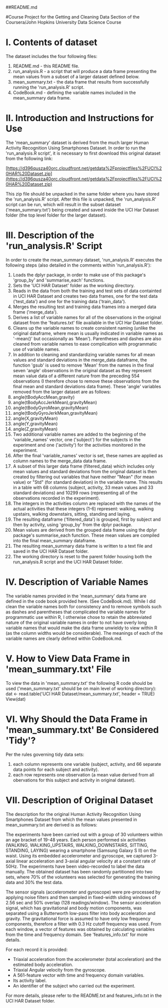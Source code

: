 ##README.md

#Course Project for the Getting and Cleaning Data Section of the Coursera/John Hopkins University Data Science Course


I. Contents of  dataset
=======================
The dataset includes the four following files:

1. README.md  - this README file.
2. run\_analysis.R - a script that will produce a data frame presenting the mean values from a subset of a larger dataset defined below.
3. mean\_summary.txt - the data frame that results from successfully running the 'run\_analysis.R' script.
4. CodeBook.md - defining the variable names included in the mean\_summary data frame.  


II. Introduction and Instructions for Use
=========================================
The 'mean\_summary' dataset is derived from the much larger Human Activity Recognition Using Smartphones Dataset. In order to run the 'run\_analysis.R script', it is necessary to first download this original dataset from the following link:

[https://d396qusza40orc.cloudfront.net/getdata%2Fprojectfiles%2FUCI%20HAR%20Dataset.zip](https://d396qusza40orc.cloudfront.net/getdata%2Fprojectfiles%2FUCI%20HAR%20Dataset.zip)

This zip file should be unpacked in the same folder where you have stored the 'run\_analysis.R' script. After this file is unpacked, the 'run\_analysis.R' script can be run, which will result in the subset dataset ('mean\_summary.txt') being created and saved inside the UCI Har Dataset folder (the top level folder for the larger dataset).  


III. Description of the 'run\_analysis.R' Script
================================================
In order to create the mean\_summary dataset, 'run\_analysis.R' executes the following steps (also detailed in the comments within 'run\_analysis.R'):

1. Loads the dplyr package, in order to make use of this package's 'group\_by' and 'summarise\_each' functions.  
2. Sets the 'UCI HAR Dataset' folder as the working directory.  
3. Reads in the data from both the training and test sets of data containted in UCI HAR Dataset and creates two data frames, one for the test data ('test\_data') and one for the training data ('train\_data').  
4. Merges the resulting test and training data frames into a merged data frame ('merge\_data').  
5. Derives a list of variable names for all of the observations in the original dataset from the 'features.txt' file available in the UCI Har Dataset folder.  
6. Cleans up the variable names to create consistent naming (unlike the original dataframe, where mean is usually indicated in variable names as '-mean()' but occasionally as 'Mean'). Parentheses and dashes are also cleaned from variable names to ease complication with programmatic use of variable names. 
7. In addition to cleaning and standardizing variable names for all mean values and standard deviations in the merge\_data dataframe, the function 'gsub' is used to remove 'Mean' from the names in the final seven 'angle' observations in the original dataset as they represent mean value data of a different nature from the preceding 554 observations (I therefore chose to remove these observations from the final mean and standard deviations data frame). These 'angle' variables removed from the larger dataset are as follows: 
  1. angle(tBodyAccMean,gravity)
  2. angle(tBodyAccJerkMean),gravityMean)
  3. angle(tBodyGyroMean,gravityMean)
  4. angle(tBodyGyroJerkMean,gravityMean)
  5. angle(X,gravityMean)
  6. angle(Y,gravityMean)
  7. angle(Z,gravityMean)  
8. Two additional variable names are added to the beginning of the 'variable\_names' vector, one ('subject') for the subjects in the experiment and one ('activity') for the activities monitored in the experiment.  
9. After the final 'variable\_names' vector is set, these names are applied as column names to the merge\_data data frame.  
10. A subset of this larger data frame (filtered\_data) which includes only mean values and standard deviations from the original dataset is then created by filtering out variables that have neither "Mean" (for mean value) or "Std" (for standard deviation) in the variable name. This results in a table with 68 columns (subject, activity, 33 mean values and 33 standard deviations) and 10299 rows (representing all of the observations recorded in the experiment).  
11. The integers in the activities column are replaced with the names of the actual activities that these integers (1-6) represent: walking, walking upstairs, walking downstairs, sitting, standing and laying.  
12. The resulting dataframe ('filtered\_data') is grouped, first by subject and then by activity, using 'group\_by' from the dplyr package.  
13. Mean values are derived from the grouped data frame using the dplyr package's summarise\_each function. These mean values are compiled into the final mean\_summary dataframe.  
14. The resulting mean\_summary data frame is written to a text file and saved in the UCI HAR Dataset folder.  
15. The working directory is reset to the parent folder housing both the run\_analysis.R script and the UCI HAR Dataset folder.    

IV. Description of Variable Names
=================================
The variable names provided in the 'mean_summary' data frame are defined in the code book provided here. (See CodeBook.md). While I did clean the variable names both for consistency and to remove symbols such as dashes and parentheses that complicated the variable names for programmatic use within R, I otherwise chose to retain the abbreviated nature of the original variable names in order to not have overly long variable names that would make the data frame unwieldy to view within R (as the column widths would be considerable). The meanings of each of the variable names are clearly defined within CodeBook.md.


V. How to View Data Frame in 'mean_summary.txt' File
=====================================================
To view the data in 'mean_summary.txt' the following R code should be used ('mean_summary.txt' should be on main level of working directory):  
dat <- read.table('UCI HAR Dataset/mean_summary.txt', header = TRUE)  
View(dat)


VI. Why Should the Data Frame in 'mean_summary.txt' Be Considered 'Tidy'?
========================================================================
Per the rules governing tidy data sets:  
1. each column represents one variable (subject, activity, and 66 separate data points for each subject and activity).  
2. each row represents one observation (a mean value derived from all obervations for this subject and activity in original dataset).  


VII. Description of Original Dataset
===================================
The description for the original Human Activity Recognition Using Smartphones Dataset from which the mean values presented in mean\_summary.txt are derived is as follows:

The experiments have been carried out with a group of 30 volunteers within an age bracket of 19-48 years. Each person performed six activities (WALKING, WALKING\_UPSTAIRS, WALKING\_DOWNSTAIRS, SITTING, STANDING, LAYING) wearing a smartphone (Samsung Galaxy S II) on the waist. Using its embedded accelerometer and gyroscope, we captured 3-axial linear acceleration and 3-axial angular velocity at a constant rate of 50Hz. The experiments have been video-recorded to label the data manually. The obtained dataset has been randomly partitioned into two sets, where 70% of the volunteers was selected for generating the training data and 30% the test data.

The sensor signals (accelerometer and gyroscope) were pre-processed by applying noise filters and then sampled in fixed-width sliding windows of 2.56 sec and 50% overlap (128 readings/window). The sensor acceleration signal, which has gravitational and body motion components, was separated using a Butterworth low-pass filter into body acceleration and gravity. The gravitational force is assumed to have only low frequency components, therefore a filter with 0.3 Hz cutoff frequency was used. From each window, a vector of features was obtained by calculating variables from the time and frequency domain. See 'features\_info.txt' for more details.

For each record it is provided:
- Triaxial acceleration from the accelerometer (total acceleration) and the estimated body acceleration.
- Triaxial Angular velocity from the gyroscope.
- A 561-feature vector with time and frequency domain variables.
- Its activity label.
- An identifier of the subject who carried out the experiment.

For more details, please refer to the README.txt and features\_info.txt in the UCI HAR Dataset folder.
